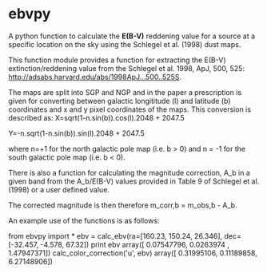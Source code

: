 # ebvpy
A python function to calculate the **E(B-V)** reddening value for a source at a specific location on the sky using the Schlegel et al. (1998) dust maps. 

This function module provides a function for extracting the E(B-V) extinction/reddening value from the 
Schlegel et al. 1998, ApJ, 500, 525: http://adsabs.harvard.edu/abs/1998ApJ...500..525S. 

The maps are split into SGP and NGP and in the paper a prescription is given for converting between galactic longititude (l) and latitude (b) coordinates and x and y pixel coordinates of the maps. This conversion is described as:
  X=sqrt(1-n.sin(b)).cos(l).2048 + 2047.5
  
  Y=-n.sqrt(1-n.sin(b)).sin(l).2048 + 2047.5

where n=+1 for the north galactic pole map (i.e. b > 0) and n = -1 for the south galactic pole map (i.e. b < 0).

There is also a function for calculating the magnitude correction, A_b in a given band from the A_b/E(B-V) values provided in Table 9 of Schlegel et al. (1998) or a user defined value. 

The corrected magnitude is then therefore m_corr,b = m_obs,b - A_b. 

An example use of the functions is as follows:

  from ebvpy import *
  ebv = calc_ebv(ra=[160.23, 150.24, 26.346], dec=[-32.457, -4.578, 67.32])
  print ebv 
  array([ 0.07547796,  0.0263974 ,  1.47947371])
  calc_color_correction('u', ebv)
  array([ 0.31995106,  0.11189858,  6.27148906])
  


